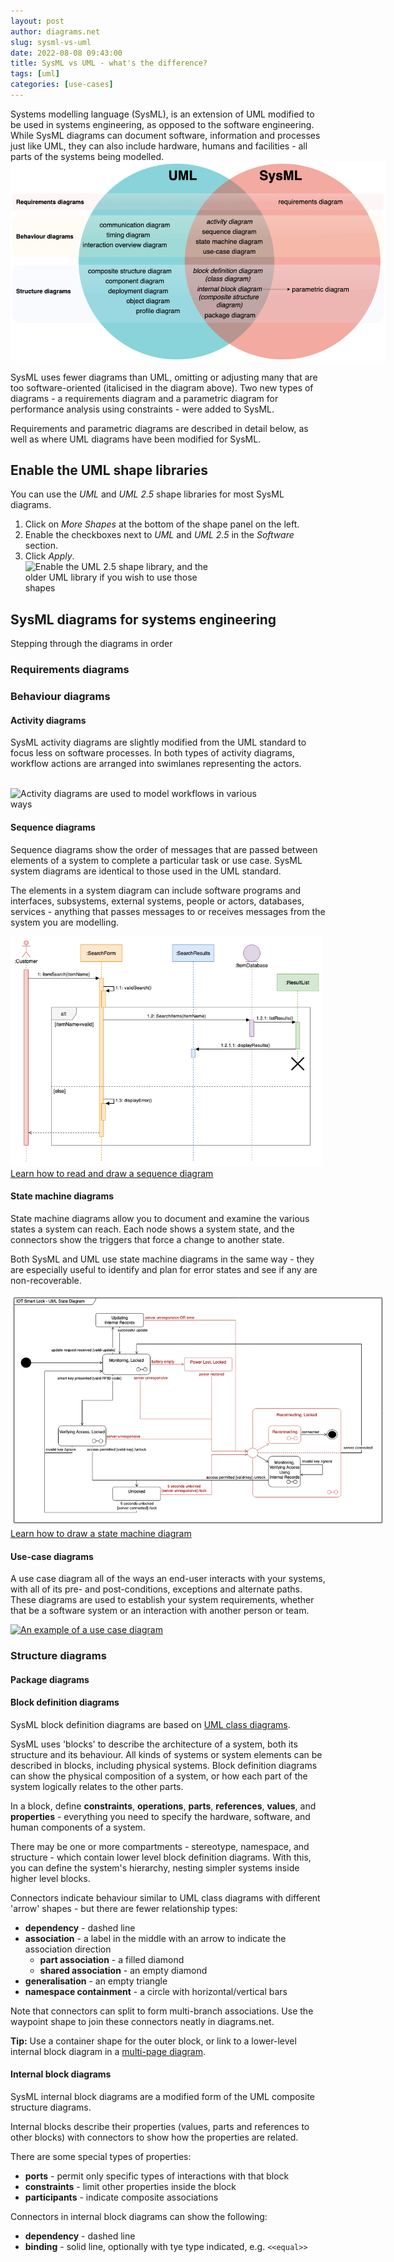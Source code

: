 ```yaml
---
layout: post
author: diagrams.net
slug: sysml-vs-uml
date: 2022-08-08 09:43:00
title: SysML vs UML - what's the difference?
tags: [uml]
categories: [use-cases]
---
```


Systems modelling language (SysML), is an extension of UML modified to be used in systems engineering, as opposed to the software engineering. While SysML diagrams can document software, information and processes just like UML, they can also include hardware, humans and facilities - all parts of the systems being modelled.
<br />[<img src="/assets/img/blog/sysml-vs-uml.png" style="width=100%;max-width:600px;height:auto;" alt="The diagram types in SysML vs UML">](https://viewer.diagrams.net/?lightbox=1&highlight=0000ff&edit=_blank&layers=1&page=0&nav=1&title=#Uhttps%3A%2F%2Fraw.githubusercontent.com%2Fjgraph%2Fdrawio-diagrams%2Fdev%2Fblog%2Fsysml-vs-uml.drawio)

SysML uses fewer diagrams than UML, omitting or adjusting many that are too software-oriented (italicised in the diagram above). Two new types of diagrams - a requirements diagram and a parametric diagram for performance analysis using constraints - were added to SysML. 

Requirements and parametric diagrams are described in detail below, as well as where UML diagrams have been modified for SysML. 


## Enable the UML shape libraries

You can use the _UML_ and _UML 2.5_ shape libraries for most SysML diagrams. 
1. Click on _More Shapes_ at the bottom of the shape panel on the left.
2. Enable the checkboxes next to _UML_ and _UML 2.5_ in the _Software_ section.
3. Click _Apply_.
<br /><img src="/assets/img/blog/uml-2-5-shape-library-enable.png" style="width=100%;max-width:300px;height:auto;" alt="Enable the UML 2.5 shape library, and the older UML library if you wish to use those shapes">

## SysML diagrams for systems engineering

Stepping through the diagrams in order

### Requirements diagrams

### Behaviour diagrams

#### Activity diagrams

SysML activity diagrams are slightly modified from the UML standard to focus less on software processes. In both types of activity diagrams, workflow actions are arranged into swimlanes representing the actors.

<br /><img src="/assets/img/blog/uml-2-5-activity-diagram-example.png" style="width=100%;max-width:400px;height:auto;" alt="Activity diagrams are used to model workflows in various ways">


#### Sequence diagrams

Sequence diagrams show the order of messages that are passed between elements of a system to complete a particular task or use case. SysML system diagrams are identical to those used in the UML standard.

The elements in a system diagram can include software programs and interfaces, subsystems, external systems, people or actors, databases, services - anything that passes messages to or receives messages from the system you are modelling. 

[<img src="/assets/img/blog/uml-sequence-example.png" style="width=100%;max-width:500px;height:auto;" alt="Add shape and connector labels and drag text for conditions into a frame shape in a sequence diagram in diagrams.net">](https://app.diagrams.net/?lightbox=1&highlight=0000ff&edit=_blank&layers=1&nav=1&title=#Uhttps%3A%2F%2Fraw.githubusercontent.com%2Fjgraph%2Fdrawio-diagrams%2Fdev%2Fexamples%2Fsequence-diagram-examples.drawio)
<br />[Learn how to read and draw a sequence diagram](/blog/sequence-diagrams.html)

#### State machine diagrams

State machine diagrams allow you to document and examine the various states a system can reach. Each node shows a system state, and the connectors show the triggers that force a change to another state. 

Both SysML and UML use state machine diagrams in the same way - they are especially useful to identify and plan for error states and see if any are non-recoverable.

[<img src="/assets/img/blog/uml-state-diagram-smart-lock.png" style="width=100%;max-width:600px;height:auto;" alt="An example top-level UML state machine diagram of a smart lock">](https://viewer.diagrams.net/?lightbox=1&highlight=0000ff&edit=_blank&layers=1&page=0&nav=1&title=#Uhttps%3A%2F%2Fraw.githubusercontent.com%2Fjgraph%2Fdrawio-diagrams%2Fdev%2Fblog%2Fuml-state-diagram-smart-lock.drawio)
<br />[Learn how to draw a state machine diagram](/blog/uml-state-diagrams.html)

#### Use-case diagrams

A use case diagram all of the ways an end-user interacts with your systems, with all of its pre- and post-conditions, exceptions and alternate paths. These diagrams are used to establish your system requirements, whether that be a software system or an interaction with another person or team. 

[<img src="/assets/img/blog/uml-use-case-example.png" style="width=100%;max-width:500px;height:auto;" alt="An example of a use case diagram">](https://app.diagrams.net/?lightbox=1&highlight=0000ff&edit=_blank&layers=1&nav=1&title=#Uhttps%3A%2F%2Fraw.githubusercontent.com%2Fjgraph%2Fdrawio-diagrams%2Fdev%2Fexamples%2Fuml-use-case-example.drawio)

### Structure diagrams

#### Package diagrams

#### Block definition diagrams

SysML block definition diagrams are based on [UML class diagrams](/blog/uml-class-diagrams.html). 

SysML uses 'blocks' to describe the architecture of a system, both its structure and its behaviour. All kinds of systems or system elements can be described in blocks, including physical systems. Block definition diagrams can show the physical composition of a system, or how each part of the system logically relates to the other parts. 

In a block, define **constraints**, **operations**, **parts**, **references**, **values**, and **properties** - everything you need to specify the hardware, software, and human components of a system.

There may be one or more compartments - stereotype, namespace, and structure - which contain lower level block definition diagrams. With this, you can define the system's hierarchy, nesting simpler systems inside higher level blocks. 

Connectors indicate behaviour similar to UML class diagrams with different 'arrow' shapes - but there are fewer relationship types: 
* **dependency** - dashed line
* **association** - a label in the middle with an arrow to indicate the association direction
   * **part association** - a filled diamond
   * **shared association** - an empty diamond
* **generalisation** - an empty triangle
* **namespace containment** - a circle with horizontal/vertical bars


Note that connectors can split to form multi-branch associations. Use the waypoint shape to join these connectors neatly in diagrams.net.

**Tip:** Use a container shape for the outer block, or link to a lower-level internal block diagram in a [multi-page diagram](/blog/multiple-page-diagrams.html). 

#### Internal block diagrams

SysML internal block diagrams are a modified form of the UML composite structure diagrams. 

Internal blocks describe their properties (values, parts and references to other blocks) with connectors to show how the properties are related.

There are some special types of properties:
* **ports** - permit only specific types of interactions with that block
* **constraints** - limit other properties inside the block
* **participants** - indicate composite associations

Connectors in internal block diagrams can show the following: 
* **dependency** - dashed line
* **binding** - solid line, optionally with tye type indicated, e.g. ``<<equal>>``
